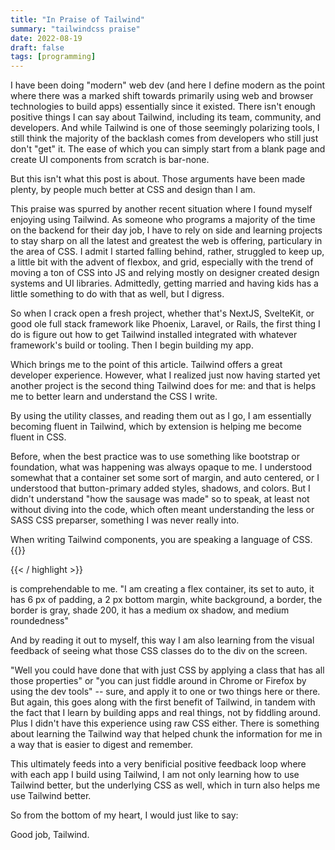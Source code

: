 ```yaml
---
title: "In Praise of Tailwind"
summary: "tailwindcss praise"
date: 2022-08-19
draft: false
tags: [programming]
---
```


I have been doing "modern" web dev (and here I define modern as the point where there was a marked shift towards primarily using web and browser technologies to build apps) essentially since it existed. There isn't enough positive things I can say about Tailwind, including its team, community, and developers. And while Tailwind is one of those seemingly polarizing tools, I still think the majority of the backlash comes from developers who still just don't "get" it. The ease of which you can simply start from a blank page and create UI components from scratch is bar-none.

But this isn't what this post is about. Those arguments have been made plenty, by people much better at CSS and design than I am.

This praise was spurred by another recent situation where I found myself enjoying using Tailwind. As someone who programs a majority of the time on the backend for their day job, I have to rely on side and learning projects to stay sharp on all the latest and greatest the web is offering, particulary in the area of CSS. I admit I started falling behind, rather, struggled to keep up, a little bit with the advent of flexbox, and grid, especially with the trend of moving a ton of CSS into JS and relying mostly on designer created design systems and UI libraries. Admittedly, getting married and having kids has a little something to do with that as well, but I digress.

So when I crack open a fresh project, whether that's NextJS, SvelteKit, or good ole full stack framework like Phoenix, Laravel, or Rails, the first thing I do is figure out how to get Tailwind installed integrated with whatever framework's build or tooling. Then I begin building my app.

Which brings me to the point of this article. Tailwind offers a great developer experience. However, what I realized just now having started yet another project is the second thing Tailwind does for me: and that is helps me to better learn and understand the CSS I write.

By using the utility classes, and reading them out as I go, I am essentially becoming fluent in Tailwind, which by extension is helping me become fluent in CSS.

Before, when the best practice was to use something like bootstrap or foundation, what was happening was always opaque to me. I understood somewhat that a container set some sort of margin, and auto centered, or I understood that button-primary added styles, shadows, and colors. But I didn't understand "how the sausage was made" so to speak, at least not without diving into the code, which often meant understanding the less or SASS CSS preparser, something I was never really into.

When writing Tailwind components, you are speaking a language of CSS.
{{<highlight html>}}

<div class="flex flex-auto p-6 mb-2 bg-white border border-gray-200 shadow-md rounded-md">
{{< / highlight >}}

is comprehendable to me. "I am creating a flex container, its set to auto, it has 6 px of padding, a 2 px bottom margin, white background, a border, the border is gray, shade 200, it has a medium ox shadow, and medium roundedness"

And by reading it out to myself, this way I am also learning from the visual feedback of seeing what those CSS classes do to the div on the screen.

"Well you could have done that with just CSS by applying a class that has all those properties" or "you can just fiddle around in Chrome or Firefox by using the dev tools" -- sure, and apply it to one or two things here or there. But again, this goes along with the first benefit of Tailwind, in tandem with the fact that I learn by building apps and real things, not by fiddling around. Plus I didn't have this experience using raw CSS either. There is something about learning the Tailwind way that helped chunk the information for me in a way that is easier to digest and remember.

This ultimately feeds into a very benificial positive feedback loop where with each app I build using Tailwind, I am not only learning how to use Tailwind better, but the underlying CSS as well, which in turn also helps me use Tailwind better.

So from the bottom of my heart, I would just like to say:

Good job, Tailwind.
